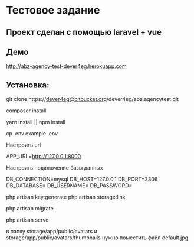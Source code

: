 # Тестовое задание

## Проект сделан с помощью laravel + vue

## Демо 
http://abz-agency-test-dever4eg.herokuapp.com


## Установка:

git clone https://dever4eg@bitbucket.org/dever4eg/abz.agencytest.git

composer install

yarn install || npm install

cp .env.example .env

Настроить url

APP_URL=http://127.0.0.1:8000

Настроить подключение базы данных

DB_CONNECTION=mysql
DB_HOST=127.0.0.1
DB_PORT=3306
DB_DATABASE=
DB_USERNAME=
DB_PASSWORD=

php artisan key:generate
php artisan storage:link

php artisan migrate

php artisan serve

в папку storage/app/public/avatars 
и storage/app/public/avatars/thumbnails 
нужно поместить файл default.jpg 
